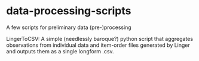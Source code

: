 data-processing-scripts
=======================

A few scripts for preliminary data (pre-)processing

LingerToCSV:
A simple (needlessly baroque?) python script that aggregates observations from individual data and item-order files generated by Linger and outputs them as a single longform .csv.